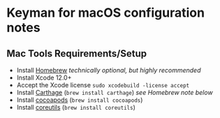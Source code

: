 # Keyman for macOS configuration notes

## Mac Tools Requirements/Setup

* Install [Homebrew] *technically optional, but highly recommended*
* Install Xcode 12.0+
* Accept the Xcode license `sudo xcodebuild -license accept`
* Install [Carthage] (`brew install carthage`) *see Homebrew note below*
* Install [cocoapods] (`brew install cocoapods`)
* Install [coreutils] (`brew install coreutils`)

[Homebrew]: https://brew.sh/
[Carthage]: https://github.com/Carthage/Carthage/blob/master/README.md
[cocoapods]: https://cocoapods.org/
[coreutils]: https://www.gnu.org/software/coreutils/
